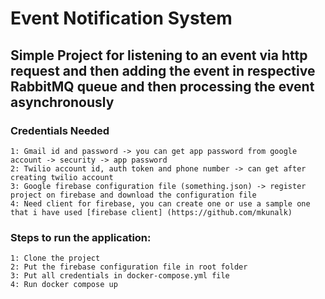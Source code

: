 # Event Notification System
## Simple Project for listening to an event via http request and then adding the event in respective RabbitMQ queue and then processing the event asynchronously
### Credentials Needed
```
1: Gmail id and password -> you can get app password from google account -> security -> app password
2: Twilio account id, auth token and phone number -> can get after creating twilio account
3: Google firebase configuration file (something.json) -> register project on firebase and download the configuration file
4: Need client for firebase, you can create one or use a sample one that i have used [firebase client] (https://github.com/mkunalk)

```
### Steps to run the application:
```
1: Clone the project
2: Put the firebase configuration file in root folder
3: Put all credentials in docker-compose.yml file
4: Run docker compose up
```


